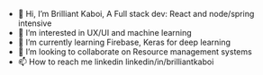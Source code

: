 - 👋 Hi, I’m Brilliant Kaboi, A Full stack dev: React and node/spring intensive
- 👀 I’m interested in UX/UI and machine learning
- 🌱 I’m currently learning Firebase, Keras for deep learning
- 💞️ I’m looking to collaborate on Resource management systems
- 📫 How to reach me linkedin linkedin/in/brilliantkaboi

<!---
brill3000/brill3000 is a ✨ special ✨ repository because its `README.md` (this file) appears on your GitHub profile.
You can click the Preview link to take a look at your changes.
--->
